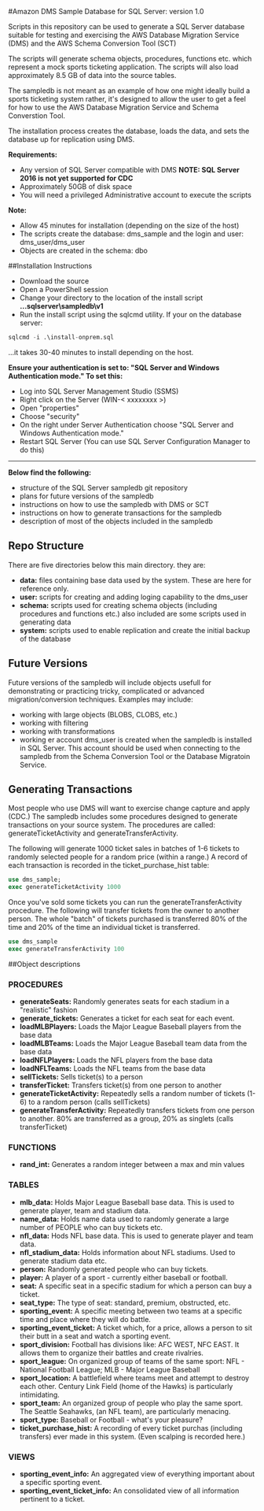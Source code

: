 #Amazon DMS Sample Database for SQL Server: version 1.0

Scripts in this repository can be used to generate a SQL Server database suitable for testing and exercising
the AWS Database Migration Service (DMS) and the AWS Schema Conversion Tool (SCT)

The scripts will generate schema objects, procedures, functions etc. which represent a mock sports
ticketing application. The scripts will also load approximately 8.5 GB of data into the source tables.

The sampledb is not meant as an example of how one might ideally build a sports ticketing system rather,
it's designed to allow the user to get a feel for how to use the AWS Database Migration Service and Schema Converstion Tool.

The installation process creates the database, loads the data, and sets the database up for replication using DMS.

**Requirements:**
* Any version of SQL Server compatible with DMS **NOTE: SQL Server 2016 is not yet supported for CDC**
* Approximately 50GB of disk space
* You will need a privileged Administrative account to execute the scripts

**Note:**
* Allow 45 minutes for installation (depending on the size of the host)
* The scripts create the database: dms_sample and the login and user: dms_user/dms_user 
* Objects are created in the schema: dbo

##Installation Instructions
* Download the source
* Open a PowerShell session
* Change your directory to the location of the install script **...sqlserver\sampledb\v1**
* Run the install script using the sqlcmd utility. If your on the database server:
```sql
sqlcmd -i .\install-onprem.sql
```
...it takes 30-40 minutes to install depending on the host.

**Ensure your authentication is set to: "SQL Server and Windows Authentication mode." To set this:**
* Log into SQL Server Management Studio (SSMS)
* Right click on the Server (WIN-< xxxxxxxx >)
* Open "properties"
* Choose "security"
* On the right under Server Authentication choose "SQL Server and Windows Authentication mode."
* Restart SQL Server (You can use SQL Server Configuration Manager to do this)

------------------------------------------------------------------------------------------------------------------------
<b>Below find the following:</b>
 * structure of the SQL Server sampledb git repository
 * plans for future versions of the sampledb
 * instructions on how to use the sampledb with DMS or SCT
 * instructions on how to generate transactions for the sampledb
 * description of most of the objects included in the sampledb

## Repo Structure
There are five directories below this main directory. they are:
* **data:** files containing base data used by the system. These are here for reference only.
* **user:** scripts for creating and adding loging capability to the dms_user
* **schema:** scripts used for creating schema objects (including procedures and functions etc.) also included are some scripts used in generating data
* **system:** scripts used to enable replication and create the initial backup of the database

## Future Versions
Future versions of the sampledb will include objects usefull for demonstrating or practicing tricky, complicated or advanced migration/conversion techniques. Examples may include:
* working with large objects (BLOBS, CLOBS, etc.)
* working with filtering
* working with transformations
* working er account dms_user is created when the sampledb is installed in SQL Server. This account should be used when connecting to the sampledb from the Schema Conversion Tool or the Database Migratoin Service.

## Generating Transactions
Most people who use DMS will want to exercise change capture and apply (CDC.) The sampledb includes some procedures designed to generate transactions on your source system. The procedures are called: generateTicketActivity and generateTransferActivity. 

The following will generate 1000 ticket sales in batches of 1-6 tickets to randomly selected people for a random price (within a range.) A record of each transaction is recorded in the ticket_purchase_hist table:
```sql
use dms_sample;
exec generateTicketActivity 1000 
```

Once you've sold some tickets you can run the generateTransferActivity procedure. The following will transfer tickets from the owner to another person. The whole "batch" of tickets purchased is transferred 80% of the time and 20% of the time an individual ticket is transferred.
```sql
use dms_sample
exec generateTransferActivity 100
````

##Object descriptions
### PROCEDURES
* **generateSeats:** Randomly generates seats for each stadium in a "realistic" fashion
* **generate_tickets:** Generates a ticket for each seat for each event.
* **loadMLBPlayers:** Loads the Major League Baseball players from the base data
* **loadMLBTeams:** Loads the Major League Baseball team data from the base data
* **loadNFLPlayers:** Loads the NFL players from the base data
* **loadNFLTeams:** Loads the NFL teams from the base data
* **sellTickets:** Sells ticket(s) to a person
* **transferTicket:** Transfers ticket(s) from one person to another
* **generateTicketActivity:** Repeatedly sells a random number of tickets (1-6) to a random person (calls sellTickets)
* **generateTransferActivity:** Repeatedly transfers tickets from one person to another. 80% are transferred as a group, 20% as singlets (calls transferTicket)

### FUNCTIONS
* **rand_int:** Generates a random integer between a max and min values

### TABLES
* **mlb_data:** Holds Major League Baseball base data. This is used to generate player, team and stadium data.
* **name_data:** Holds name data used to randomly generate a large number of PEOPLE who can buy tickets etc.
* **nfl_data:** Hods NFL base data. This is used to generate player and team data.
* **nfl_stadium_data:** Holds information about NFL stadiums. Used to generate stadium data etc.
* **person:** Randomly generated people who can buy tickets.
* **player:** A player of a sport - currently either baseball or football.
* **seat:** A specific seat in a specific stadium for which a person can buy a ticket.
* **seat_type:** The type of seat: standard, premium, obstructed, etc.
* **sporting_event:** A specific meeting between two teams at a specific time and place where they will do battle.
* **sporting_event_ticket:** A ticket which, for a price, allows a person to sit their butt in a seat and watch a sporting event.
* **sport_division:** Football has divisions like: AFC WEST, NFC EAST. It allows them to organize their battles and create rivalries.
* **sport_league:** On organized group of teams of the same sport: NFL - National Football League; MLB - Major League Baseball
* **sport_location:** A battlefield where teams meet and attempt to destroy each other. Century Link Field (home of the Hawks) is particularly intimidating.
* **sport_team:** An organized group of people who play the same sport. The Seattle Seahawks, (an NFL team), are particularly menacing.
* **sport_type:** Baseball or Football - what's your pleasure?
* **ticket_purchase_hist:** A recording of every ticket purchas (including transfers) ever made in this system. (Even scalping is recorded here.)

### VIEWS
* **sporting_event_info:** An aggregated view of everything important about a specific sporting event.
* **sporting_event_ticket_info:** An consolidated view of all information pertinent to a ticket.

